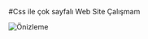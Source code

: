 #Css ile çok sayfalı Web Site Çalışmam

![Önizleme](https://github.com/AdemAkpinar/bsSite/blob/main/img/readme.gif)
